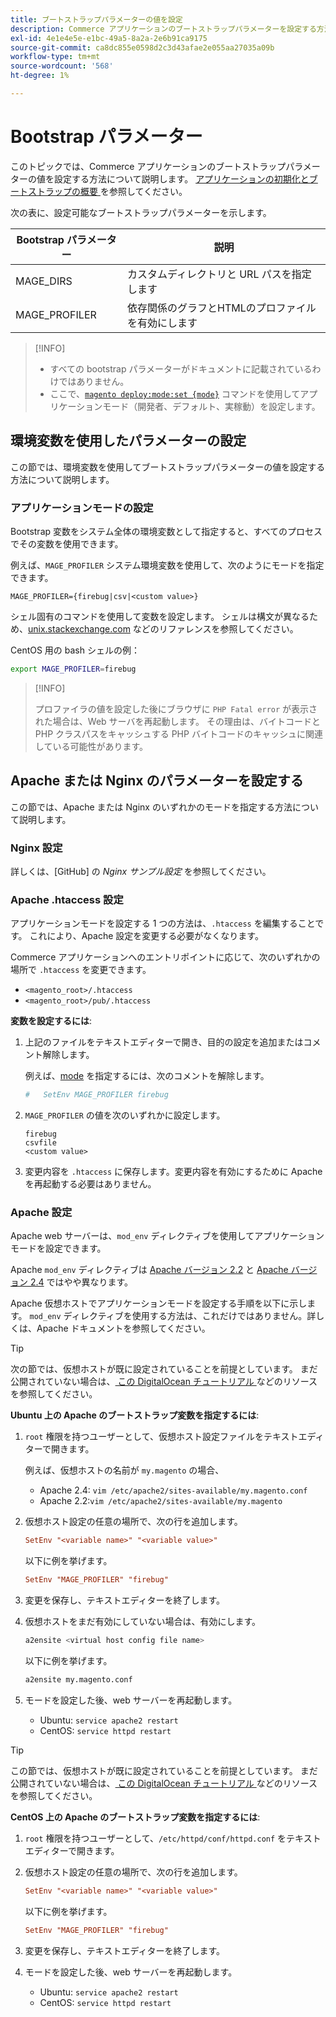 ```yaml
---
title: ブートストラップパラメーターの値を設定
description: Commerce アプリケーションのブートストラップパラメーターを設定する方法を説明します。
exl-id: 4e1e4e5e-e1bc-49a5-8a2a-2e6b91ca9175
source-git-commit: ca8dc855e0598d2c3d43afae2e055aa27035a09b
workflow-type: tm+mt
source-wordcount: '568'
ht-degree: 1%

---
```


# Bootstrap パラメーター

このトピックでは、Commerce アプリケーションのブートストラップパラメーターの値を設定する方法について説明します。 [ アプリケーションの初期化とブートストラップの概要 ](initialization.md) を参照してください。

次の表に、設定可能なブートストラップパラメーターを示します。

| Bootstrap パラメーター | 説明 |
| ------------------- | -------------------------------------------- |
| MAGE_DIRS | カスタムディレクトリと URL パスを指定します |
| MAGE_PROFILER | 依存関係のグラフとHTMLのプロファイルを有効にします |

>[!INFO]
>
>- すべての bootstrap パラメーターがドキュメントに記載されているわけではありません。
>- ここで、[`magento deploy:mode:set {mode}`](../cli/set-mode.md) コマンドを使用してアプリケーションモード（開発者、デフォルト、実稼動）を設定します。

## 環境変数を使用したパラメーターの設定

この節では、環境変数を使用してブートストラップパラメーターの値を設定する方法について説明します。

### アプリケーションモードの設定

Bootstrap 変数をシステム全体の環境変数として指定すると、すべてのプロセスでその変数を使用できます。

例えば、`MAGE_PROFILER` システム環境変数を使用して、次のようにモードを指定できます。

```
MAGE_PROFILER={firebug|csv|<custom value>}
```

シェル固有のコマンドを使用して変数を設定します。 シェルは構文が異なるため、[unix.stackexchange.com][unix-stackx] などのリファレンスを参照してください。

CentOS 用の bash シェルの例：

```bash
export MAGE_PROFILER=firebug
```

>[!INFO]
>
>プロファイラの値を設定した後にブラウザに `PHP Fatal error` が表示された場合は、Web サーバを再起動します。 その理由は、バイトコードと PHP クラスパスをキャッシュする PHP バイトコードのキャッシュに関連している可能性があります。

## Apache または Nginx のパラメーターを設定する

この節では、Apache または Nginx のいずれかのモードを指定する方法について説明します。

### Nginx 設定

詳しくは、[GitHub] の _Nginx サンプル設定_ を参照してください。

### Apache .htaccess 設定

アプリケーションモードを設定する 1 つの方法は、`.htaccess` を編集することです。 これにより、Apache 設定を変更する必要がなくなります。

Commerce アプリケーションへのエントリポイントに応じて、次のいずれかの場所で `.htaccess` を変更できます。

- `<magento_root>/.htaccess`
- `<magento_root>/pub/.htaccess`

**変数を設定するには**:

1. 上記のファイルをテキストエディターで開き、目的の設定を追加またはコメント解除します。

   例えば、[mode](application-modes.md) を指定するには、次のコメントを解除します。

   ```conf
   #   SetEnv MAGE_PROFILER firebug
   ```

1. `MAGE_PROFILER` の値を次のいずれかに設定します。

   ```
   firebug
   csvfile
   <custom value>
   ```

1. 変更内容を `.htaccess` に保存します。変更内容を有効にするために Apache を再起動する必要はありません。

### Apache 設定

Apache web サーバーは、`mod_env` ディレクティブを使用してアプリケーションモードを設定できます。

Apache `mod_env` ディレクティブは [Apache バージョン 2.2] と [Apache バージョン 2.4] ではやや異なります。

Apache 仮想ホストでアプリケーションモードを設定する手順を以下に示します。 `mod_env` ディレクティブを使用する方法は、これだけではありません。詳しくは、Apache ドキュメントを参照してください。

>[!TIP]
>
>次の節では、仮想ホストが既に設定されていることを前提としています。 まだ公開されていない場合は、[ この DigitalOcean チュートリアル ](https://www.digitalocean.com/community/tutorials/how-to-set-up-apache-virtual-hosts-on-ubuntu-14-04-lts) などのリソースを参照してください。

**Ubuntu 上の Apache のブートストラップ変数を指定するには**:

1. `root` 権限を持つユーザーとして、仮想ホスト設定ファイルをテキストエディターで開きます。

   例えば、仮想ホストの名前が `my.magento` の場合、

   - Apache 2.4: `vim /etc/apache2/sites-available/my.magento.conf`
   - Apache 2.2:`vim /etc/apache2/sites-available/my.magento`

1. 仮想ホスト設定の任意の場所で、次の行を追加します。

   ```conf
   SetEnv "<variable name>" "<variable value>"
   ```

   以下に例を挙げます。

   ```conf
   SetEnv "MAGE_PROFILER" "firebug"
   ```

1. 変更を保存し、テキストエディターを終了します。
1. 仮想ホストをまだ有効にしていない場合は、有効にします。

   ```bash
   a2ensite <virtual host config file name>
   ```

   以下に例を挙げます。

   ```bash
   a2ensite my.magento.conf
   ```

1. モードを設定した後、web サーバーを再起動します。

   - Ubuntu: `service apache2 restart`
   - CentOS: `service httpd restart`

>[!TIP]
>
>この節では、仮想ホストが既に設定されていることを前提としています。 まだ公開されていない場合は、[ この DigitalOcean チュートリアル ](https://www.digitalocean.com/community/tutorials/how-to-set-up-apache-virtual-hosts-on-centos-6) などのリソースを参照してください。

**CentOS 上の Apache のブートストラップ変数を指定するには**:

1. `root` 権限を持つユーザーとして、`/etc/httpd/conf/httpd.conf` をテキストエディターで開きます。

1. 仮想ホスト設定の任意の場所で、次の行を追加します。

   ```conf
   SetEnv "<variable name>" "<variable value>"
   ```

   以下に例を挙げます。

   ```conf
   SetEnv "MAGE_PROFILER" "firebug"
   ```

1. 変更を保存し、テキストエディターを終了します。

1. モードを設定した後、web サーバーを再起動します。

   - Ubuntu: `service apache2 restart`
   - CentOS: `service httpd restart`

<!-- link definitions -->

[Apache バージョン 2.2]: https://httpd.apache.org/docs/2.2/mod/mod_env.html#setenv
[Apache バージョン 2.4]: https://httpd.apache.org/docs/2.4/mod/mod_env.html#setenv
[Nginx サンプル構成]: https://github.com/magento/magento2/blob/2.4/nginx.conf.sample#L16
[unix-stackx]: https://unix.stackexchange.com/questions/117467/how-to-permanently-set-environmental-variables
